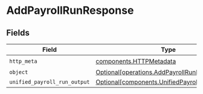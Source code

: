 # AddPayrollRunResponse


## Fields

| Field                                                                                                  | Type                                                                                                   | Required                                                                                               | Description                                                                                            |
| ------------------------------------------------------------------------------------------------------ | ------------------------------------------------------------------------------------------------------ | ------------------------------------------------------------------------------------------------------ | ------------------------------------------------------------------------------------------------------ |
| `http_meta`                                                                                            | [components.HTTPMetadata](../../models/components/httpmetadata.md)                                     | :heavy_check_mark:                                                                                     | N/A                                                                                                    |
| `object`                                                                                               | [Optional[operations.AddPayrollRunResponseBody]](../../models/operations/addpayrollrunresponsebody.md) | :heavy_minus_sign:                                                                                     | N/A                                                                                                    |
| `unified_payroll_run_output`                                                                           | [Optional[components.UnifiedPayrollRunOutput]](../../models/components/unifiedpayrollrunoutput.md)     | :heavy_minus_sign:                                                                                     | N/A                                                                                                    |